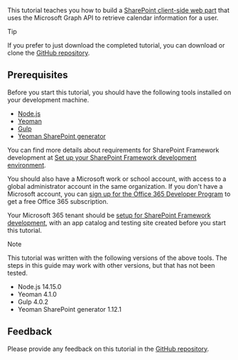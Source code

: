<!-- markdownlint-disable MD002 MD041 -->

This tutorial teaches you how to build a [SharePoint client-side web part](https://docs.microsoft.com/sharepoint/dev/spfx/web-parts/overview-client-side-web-parts) that uses the Microsoft Graph API to retrieve calendar information for a user.

> [!TIP]
> If you prefer to just download the completed tutorial, you can download or clone the [GitHub repository](https://github.com/microsoftgraph/msgraph-training-spfx).

## Prerequisites

Before you start this tutorial, you should have the following tools installed on your development machine.

- [Node.js](https://nodejs.org/en/download/releases/)
- [Yeoman](https://yeoman.io/)
- [Gulp](https://gulpjs.com/)
- [Yeoman SharePoint generator](https://docs.microsoft.com/sharepoint/dev/spfx/toolchain/scaffolding-projects-using-yeoman-sharepoint-generator)

You can find more details about requirements for SharePoint Framework development at [Set up your SharePoint Framework development environment](https://docs.microsoft.com/sharepoint/dev/spfx/set-up-your-development-environment).

You should also have a Microsoft work or school account, with access to a global administrator account in the same organization. If you don't have a Microsoft account, you can [sign up for the Office 365 Developer Program](https://developer.microsoft.com/office/dev-program) to get a free Office 365 subscription.

Your Microsoft 365 tenant should be [setup for SharePoint Framework development](https://docs.microsoft.com/sharepoint/dev/spfx/set-up-your-developer-tenant), with an app catalog and testing site created before you start this tutorial.

> [!NOTE]
> This tutorial was written with the following versions of the above tools. The steps in this guide may work with other versions, but that has not been tested.
>
> - Node.js 14.15.0
> - Yeoman 4.1.0
> - Gulp 4.0.2
> - Yeoman SharePoint generator 1.12.1

## Feedback

Please provide any feedback on this tutorial in the [GitHub repository](https://github.com/microsoftgraph/msgraph-training-spfx).
